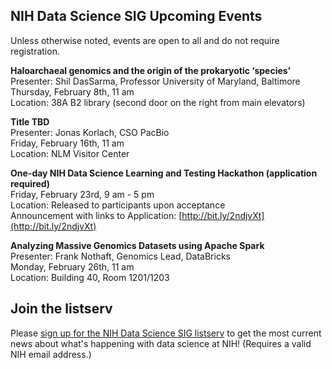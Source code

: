 ## NIH Data Science SIG Upcoming Events
Unless otherwise noted, events are open to all and do not require registration.

**Haloarchaeal genomics and the origin of the prokaryotic ‘species’**<br>
Presenter: Shil DasSarma, Professor University of Maryland, Baltimore<br>
Thursday, February 8th, 11 am<br>
Location: 38A B2 library (second door on the right from main elevators)
 
**Title TBD**<br>
Presenter: Jonas Korlach, CSO PacBio<br>
Friday, February 16th, 11 am<br>
Location: NLM Visitor Center
 
**One-day NIH Data Science Learning and Testing Hackathon (application required)**<br>
Friday, February 23rd, 9 am - 5 pm<br>
Location: Released to participants upon acceptance<br>
Announcement with links to Application: [http://bit.ly/2ndjvXt](http://bit.ly/2ndjvXt)
 
**Analyzing Massive Genomics Datasets using Apache Spark**<br>
Presenter: Frank Nothaft, Genomics Lead, DataBricks<br>
Monday, February 26th, 11 am<br>
Location: Building 40, Room 1201/1203


## Join the listserv
Please [sign up for the NIH Data Science SIG listserv](https://list.nih.gov/cgi-bin/wa.exe?SUBED1=nih-datascience-l&A=1) to get the most current news about what's happening with data science at NIH! (Requires a valid NIH email address.)
